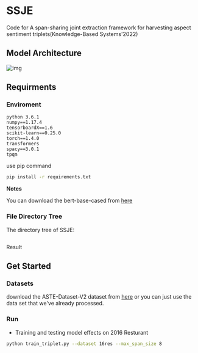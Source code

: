 # SSJE

Code for A span-sharing joint extraction framework for harvesting aspect sentiment triplets(Knowledge-Based Systems'2022)

## Model Architecture

![img](https://gitee.com/YDLinGit/blog-img/raw/master/1-s2.0-S0950705122001381-gr2_lrg.jpg)



## Requirments

### Enviroment

```
python 3.6.1
numpy==1.17.4
tensorboardX==1.6
scikit-learn==0.25.0
torch==1.4.0
transformers
spacy==3.0.1
tpqm
```

use pip command

```bash
pip install -r requirements.txt
```

**Notes**

You can download the bert-base-cased from [here](https://huggingface.co/bert-base-cased)



### File Directory Tree

The directory tree of SSJE:

```

```

Result



## Get Started

### Datasets

download the  ASTE-Dataset-V2 dataset from  [here]( https://github.com/xuuuluuu/SemEval-Triplet-data/tree/master/ASTE-Data-V2-EMNLP2020)  or you can just use the data set that we've already processed.

### Run

- Training and testing model effects on 2016 Resturant

```bash
python train_triplet.py --dataset 16res --max_span_size 8
```

